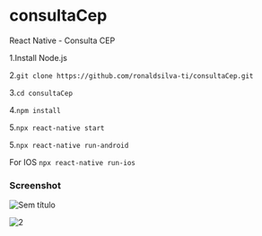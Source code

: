 # consultaCep
React Native - Consulta CEP


1.Install Node.js

2.```git clone https://github.com/ronaldsilva-ti/consultaCep.git```

3.```cd consultaCep```

4.```npm install```

5.```npx react-native start ```

5.```npx react-native run-android ```

For IOS 
```npx react-native run-ios```


### Screenshot

![Sem título](https://user-images.githubusercontent.com/57809579/90942056-7c91be00-e3ea-11ea-95cd-cb4205bddaaf.png)

![2](https://user-images.githubusercontent.com/57809579/90942096-a945d580-e3ea-11ea-9948-8c48ce69ec77.png)
